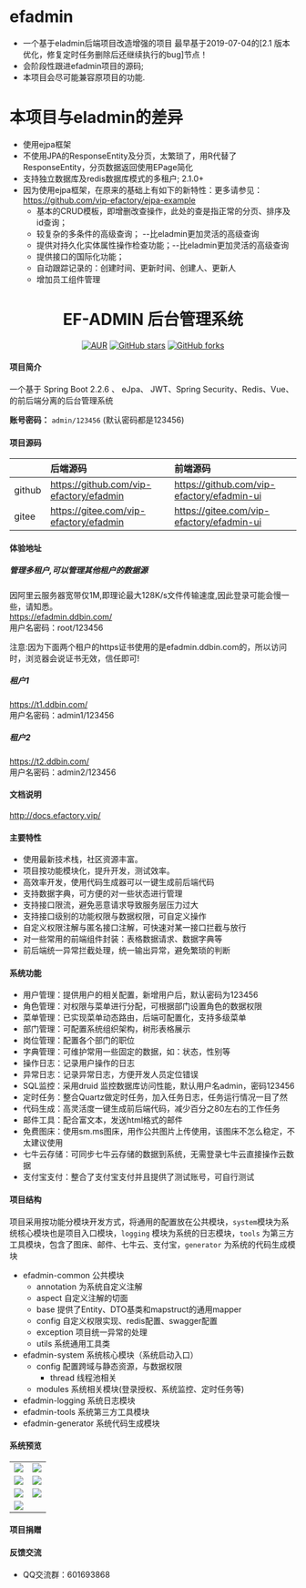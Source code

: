 # efadmin
- 一个基于eladmin后端项目改造增强的项目
    最早基于2019-07-04的[2.1 版本优化，修复定时任务删除后还继续执行的bug]节点！
- 会阶段性跟进efadmin项目的源码;
- 本项目会尽可能兼容原项目的功能.

# 本项目与eladmin的差异
- 使用ejpa框架
- 不使用JPA的ResponseEntity及分页，太繁琐了，用R代替了ResponseEntity，分页数据返回使用EPage简化
- 支持独立数据库及redis数据库模式的多租户;  2.1.0+
- 因为使用ejpa框架，在原来的基础上有如下的新特性：更多请参见：https://github.com/vip-efactory/ejpa-example
    - 基本的CRUD模板，即增删改查操作，此处的查是指正常的分页、排序及id查询；
    - 较复杂的多条件的高级查询； --比eladmin更加灵活的高级查询
    - 提供对持久化实体属性操作检查功能；--比eladmin更加灵活的高级查询
    - 提供接口的国际化功能；
    - 自动跟踪记录的：创建时间、更新时间、创建人、更新人
    - 增加员工组件管理

<h1 style="text-align: center">EF-ADMIN 后台管理系统</h1>
<div style="text-align: center">

[![AUR](https://img.shields.io/badge/license-Apache%20License%202.0-blue.svg)](https://github.com/vip-efactory/efadmin/blob/master/LICENSE)
[![GitHub stars](https://img.shields.io/github/stars/vip-efactory/efadmin.svg?style=social&label=Stars)](https://github.com/vip-efactory/efadmin)
[![GitHub forks](https://img.shields.io/github/forks/vip-efactory/efadmin.svg?style=social&label=Fork)](https://github.com/vip-efactory/efadmin)

</div>

#### 项目简介
一个基于 Spring Boot 2.2.6 、 eJpa、 JWT、Spring Security、Redis、Vue、的前后端分离的后台管理系统

**账号密码：** `admin/123456` (默认密码都是123456)

#### 项目源码

|        | 后端源码                                 | 前端源码                                    |
|:-------|:----------------------------------------|:-------------------------------------------|
| github | https://github.com/vip-efactory/efadmin | https://github.com/vip-efactory/efadmin-ui |
| gitee  | https://gitee.com/vip-efactory/efadmin  | https://gitee.com/vip-efactory/efadmin-ui  |

#### 体验地址
##### 管理多租户,可以管理其他租户的数据源  
因阿里云服务器宽带仅1M,即理论最大128K/s文件传输速度,因此登录可能会慢一些，请知悉。  
<https://efadmin.ddbin.com/>  
用户名密码：root/123456

注意:因为下面两个租户的https证书使用的是efadmin.ddbin.com的，所以访问时，浏览器会说证书无效，信任即可!
##### 租户1
<https://t1.ddbin.com/>  
用户名密码：admin1/123456
##### 租户2
<https://t2.ddbin.com/>  
用户名密码：admin2/123456

#### 文档说明
<http://docs.efactory.vip/>

#### 主要特性
- 使用最新技术栈，社区资源丰富。
- 项目按功能模块化，提升开发，测试效率。
- 高效率开发，使用代码生成器可以一键生成前后端代码
- 支持数据字典，可方便的对一些状态进行管理
- 支持接口限流，避免恶意请求导致服务层压力过大
- 支持接口级别的功能权限与数据权限，可自定义操作
- 自定义权限注解与匿名接口注解，可快速对某一接口拦截与放行
- 对一些常用的前端组件封装：表格数据请求、数据字典等
- 前后端统一异常拦截处理，统一输出异常，避免繁琐的判断
####  系统功能
- 用户管理：提供用户的相关配置，新增用户后，默认密码为123456
- 角色管理：对权限与菜单进行分配，可根据部门设置角色的数据权限
- 菜单管理：已实现菜单动态路由，后端可配置化，支持多级菜单
- 部门管理：可配置系统组织架构，树形表格展示
- 岗位管理：配置各个部门的职位
- 字典管理：可维护常用一些固定的数据，如：状态，性别等
- 操作日志：记录用户操作的日志
- 异常日志：记录异常日志，方便开发人员定位错误
- SQL监控：采用druid 监控数据库访问性能，默认用户名admin，密码123456
- 定时任务：整合Quartz做定时任务，加入任务日志，任务运行情况一目了然
- 代码生成：高灵活度一键生成前后端代码，减少百分之80左右的工作任务
- 邮件工具：配合富文本，发送html格式的邮件
- 免费图床：使用sm.ms图床，用作公共图片上传使用，该图床不怎么稳定，不太建议使用
- 七牛云存储：可同步七牛云存储的数据到系统，无需登录七牛云直接操作云数据
- 支付宝支付：整合了支付宝支付并且提供了测试账号，可自行测试

#### 项目结构
项目采用按功能分模块开发方式，将通用的配置放在公共模块，```system```模块为系统核心模块也是项目入口模块，```logging``` 模块为系统的日志模块，```tools``` 为第三方工具模块，包含了图床、邮件、七牛云、支付宝，```generator``` 为系统的代码生成模块

- efadmin-common 公共模块
    - annotation 为系统自定义注解
    - aspect 自定义注解的切面
    - base 提供了Entity、DTO基类和mapstruct的通用mapper
    - config 自定义权限实现、redis配置、swagger配置
    - exception 项目统一异常的处理
    - utils 系统通用工具类
- efadmin-system 系统核心模块（系统启动入口）
	- config 配置跨域与静态资源，与数据权限
	    - thread 线程池相关
	- modules 系统相关模块(登录授权、系统监控、定时任务等)
- efadmin-logging 系统日志模块
- efadmin-tools 系统第三方工具模块
- efadmin-generator 系统代码生成模块
    

#### 系统预览
<table>
    <tr>
        <td><img src="https://i.loli.net/2019/05/18/5cdf77fa8144d68788.png"/></td>
        <td><img src="https://i.loli.net/2019/05/18/5cdf7763993e361778.png"/></td>
    </tr>
    <tr>
        <td><img src="https://i.loli.net/2019/05/18/5cdf7763971d453615.png"/></td>
        <td><img src="https://i.loli.net/2019/05/18/5cdf77632e85a60423.png"/></td>
    </tr>
    <tr>
        <td><img src="https://i.loli.net/2019/05/18/5cdf77632b4b090165.png"/></td>
        <td><img src="https://i.loli.net/2019/05/18/5cdf77639929277783.png"/></td>
    </tr>
    <tr>   
 <td><img src="https://i.loli.net/2019/05/18/5cdf78969adc389599.png"/></td>
    </tr>
</table>

#### 项目捐赠


#### 反馈交流
- QQ交流群：601693868



